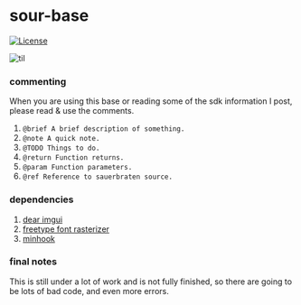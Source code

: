 # sour-base

[![License](https://img.shields.io/github/license/seanhobeck/sour?color=green)](https://github.com/seanhobeck/sour/blob/master/LICENSE)

![til](/gifs/showcase_high.gif)

### commenting

When you are using this base or reading some of the sdk
information I post, please read & use the comments.

1. `@brief A brief description of something.`
2. `@note A quick note.`
3. `@TODO Things to do.`
4. `@return Function returns.`
5. `@param Function parameters.`
6. `@ref Reference to sauerbraten source.`

### dependencies

1. [dear imgui](https://github.com/ocornut/imgui/)
2. [freetype font rasterizer](https://www.freetype.org/)
3. [minhook](https://github.com/TsudaKageyu/minhook/)

### final notes

This is still under a lot of work and is not fully finished, 
so there are going to be lots of bad code, and even more errors.
